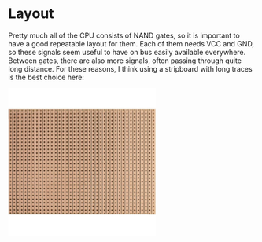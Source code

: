 # Layout

Pretty much all of the CPU consists of NAND gates, so it is important to have a good repeatable
layout for them. Each of them needs VCC and GND, so these signals seem useful to have on bus
easily available everywhere. Between gates, there are also more signals, often passing through
quite long distance. For these reasons, I think using a stripboard with long traces is the best
choice here:

<img src="images/strip.jpg" width=300px/>


